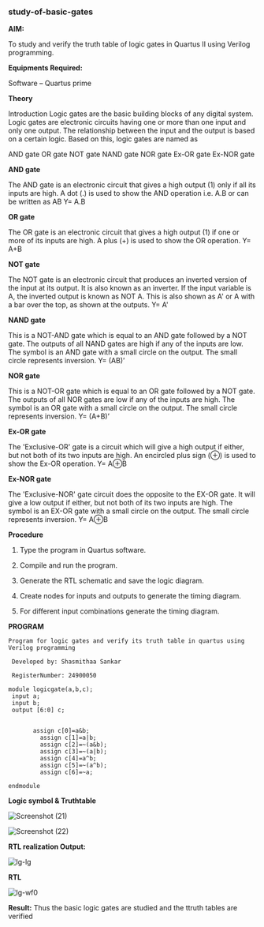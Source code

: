 ### study-of-basic-gates

**AIM:** 

To study and verify the truth table of logic gates in Quartus II using Verilog programming.

**Equipments Required:**

Software – Quartus prime 

**Theory**

Introduction Logic gates are the basic building blocks of any digital system. Logic gates are electronic circuits having one or more than one input and only one output. The relationship between the input and the output is based on a certain logic. Based on this, logic gates are named as

AND gate OR gate NOT gate NAND gate NOR gate Ex-OR gate Ex-NOR gate

**AND gate**

The AND gate is an electronic circuit that gives a high output (1) only if all its inputs are high. A dot (.) is used to show the AND operation i.e. A.B or can be written as AB
Y= A.B

**OR gate** 

The OR gate is an electronic circuit that gives a high output (1) if one or more of its inputs are high. A plus (+) is used to show the OR operation.
Y= A+B

**NOT gate**

The NOT gate is an electronic circuit that produces an inverted version of the input at its output. It is also known as an inverter. If the input variable is A, the inverted output is known as NOT A. This is also shown as A' or A with a bar over the top, as shown at the outputs.
Y= A'

**NAND gate**

This is a NOT-AND gate which is equal to an AND gate followed by a NOT gate. The outputs of all NAND gates are high if any of the inputs are low. The symbol is an AND gate with a small circle on the output. The small circle represents inversion.
Y= (AB)’

**NOR gate**

This is a NOT-OR gate which is equal to an OR gate followed by a NOT gate. The outputs of all NOR gates are low if any of the inputs are high. The symbol is an OR gate with a small circle on the output. The small circle represents inversion.
Y= (A+B)’

**Ex-OR gate**

The 'Exclusive-OR' gate is a circuit which will give a high output if either, but not both of its two inputs are high. An encircled plus sign (⊕) is used to show the Ex-OR operation.
Y= A⊕B

**Ex-NOR gate**

The 'Exclusive-NOR' gate circuit does the opposite to the EX-OR gate. It will give a low output if either, but not both of its two inputs are high. The symbol is an EX-OR gate with a small circle on the output. The small circle represents inversion.
Y= A⊕B

**Procedure** 

1.	Type the program in Quartus software.

2.	Compile and run the program.

3.	Generate the RTL schematic and save the logic diagram.

4.	Create nodes for inputs and outputs to generate the timing diagram.

5.	For different input combinations generate the timing diagram.


**PROGRAM**
```
Program for logic gates and verify its truth table in quartus using Verilog programming

 Developed by: Shasmithaa Sankar
 
 RegisterNumber: 24900050
```

```
module logicgate(a,b,c);
 input a;
 input b;
 output [6:0] c;
 
 
       assign c[0]=a&b;
		 assign c[1]=a|b;
		 assign c[2]=~(a&b);
		 assign c[3]=~(a|b);
		 assign c[4]=a^b;
		 assign c[5]=~(a^b);
		 assign c[6]=~a;
		 
endmodule

```
 
**Logic symbol & Truthtable**


![Screenshot (21)](https://github.com/user-attachments/assets/13dacfc1-53ca-4797-8c89-dae89f67a4ef)


![Screenshot (22)](https://github.com/user-attachments/assets/95762bf6-3a5f-45d2-b238-3545b654b4b0)


**RTL realization Output:** 

![lg-lg](https://github.com/user-attachments/assets/a30c0d37-7c6b-4a2f-9a32-533b2fec149b)


**RTL**


![lg-wf0](https://github.com/user-attachments/assets/f835eaf6-41f1-4c9c-971d-9e0231e39411)


**Result:**
Thus the basic logic gates are studied and the ttruth tables are verified


